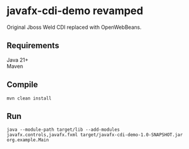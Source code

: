 # javafx-cdi-demo revamped

Original Jboss Weld CDI replaced with OpenWebBeans.

## Requirements

Java 21+  
Maven

## Compile

    mvn clean install

## Run

    java --module-path target/lib --add-modules javafx.controls,javafx.fxml target/javafx-cdi-demo-1.0-SNAPSHOT.jar org.example.Main
